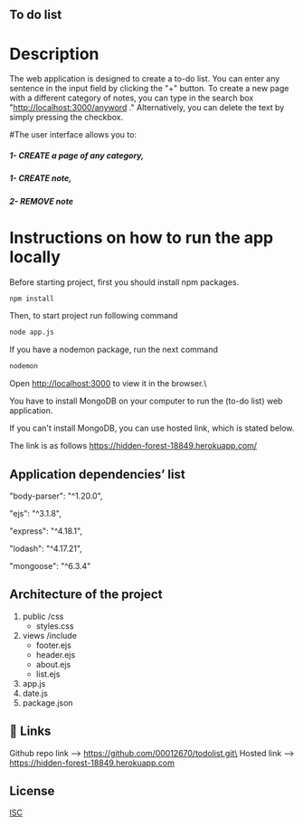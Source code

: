 ## To do list

# Description

The web application is designed to create a to-do list. You can enter any sentence in the input field by clicking the "+" button. To create a new page with a different category of notes, you can type in the search box "<http://localhost:3000/anyword> ." Alternatively, you can delete the text by simply pressing the checkbox.

#The user interface allows you to:

##### 1- CREATE a page of any category,

##### 1- CREATE note,

##### 2- REMOVE note



# Instructions on how to run the app locally

Before starting project, first you should install npm packages.

```bash
npm install
```

Then, to start project run following command

```bash
node app.js
```

If you have a nodemon package, run the next command

```bash
nodemon
```

Open <http://localhost:3000> to view it in the browser.\


You have to install MongoDB on your computer to run the (to-do list) web application.

If you can't install MongoDB, you can use hosted link, which is stated below.

The link is as follows https://hidden-forest-18849.herokuapp.com/



## Application dependencies’ list

"body-parser": "^1.20.0",

"ejs": "^3.1.8",

"express": "^4.18.1",

"lodash": "^4.17.21",

"mongoose": "^6.3.4"



## Architecture of the project

1.  public
    /css
    -   styles.css
2.  views
    /include
    -   footer.ejs
    -   header.ejs
    -   about.ejs
    -   list.ejs
3.  app.js
4.  date.js
5.  package.json


## 🔗 Links

Github repo link --> https://github.com/00012670/todolist.git\
Hosted link --> https://hidden-forest-18849.herokuapp.com

## License

[ISC](https://choosealicense.com/licenses/ISC/)
